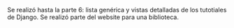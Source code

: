 Se realizó hasta la parte 6: lista genérica y vistas detalladas de los tutotiales de Django. Se realizó parte del website para una biblioteca.
